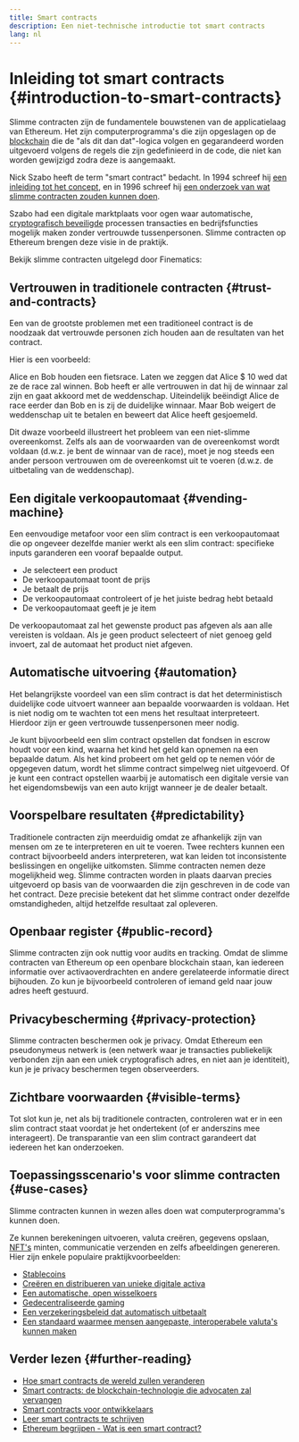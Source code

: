 ```yaml
---
title: Smart contracts
description: Een niet-technische introductie tot smart contracts
lang: nl
---
```


# Inleiding tot smart contracts {#introduction-to-smart-contracts}

Slimme contracten zijn de fundamentele bouwstenen van de applicatielaag van Ethereum. Het zijn computerprogramma's die zijn opgeslagen op de [blockchain](/glossary/#blockchain) die de "als dit dan dat"-logica volgen en gegarandeerd worden uitgevoerd volgens de regels die zijn gedefinieerd in de code, die niet kan worden gewijzigd zodra deze is aangemaakt.

Nick Szabo heeft de term "smart contract" bedacht. In 1994 schreef hij [een inleiding tot het concept](https://www.fon.hum.uva.nl/rob/Courses/InformationInSpeech/CDROM/Literature/LOTwinterschool2006/szabo.best.vwh.net/smart.contracts.html), en in 1996 schreef hij [een onderzoek van wat slimme contracten zouden kunnen doen](https://www.fon.hum.uva.nl/rob/Courses/InformationInSpeech/CDROM/Literature/LOTwinterschool2006/szabo.best.vwh.net/smart_contracts_2.html).

Szabo had een digitale marktplaats voor ogen waar automatische, [cryptografisch beveiligde](/glossary/#cryptography) processen transacties en bedrijfsfuncties mogelijk maken zonder vertrouwde tussenpersonen. Slimme contracten op Ethereum brengen deze visie in de praktijk.

Bekijk slimme contracten uitgelegd door Finematics:

<YouTube id="pWGLtjG-F5c" />

## Vertrouwen in traditionele contracten {#trust-and-contracts}

Een van de grootste problemen met een traditioneel contract is de noodzaak dat vertrouwde personen zich houden aan de resultaten van het contract.

Hier is een voorbeeld:

Alice en Bob houden een fietsrace. Laten we zeggen dat Alice $ 10 wed dat ze de race zal winnen. Bob heeft er alle vertrouwen in dat hij de winnaar zal zijn en gaat akkoord met de weddenschap. Uiteindelijk beëindigt Alice de race eerder dan Bob en is zij de duidelijke winnaar. Maar Bob weigert de weddenschap uit te betalen en beweert dat Alice heeft gesjoemeld.

Dit dwaze voorbeeld illustreert het probleem van een niet-slimme overeenkomst. Zelfs als aan de voorwaarden van de overeenkomst wordt voldaan (d.w.z. je bent de winnaar van de race), moet je nog steeds een ander persoon vertrouwen om de overeenkomst uit te voeren (d.w.z. de uitbetaling van de weddenschap).

## Een digitale verkoopautomaat {#vending-machine}

Een eenvoudige metafoor voor een slim contract is een verkoopautomaat die op ongeveer dezelfde manier werkt als een slim contract: specifieke inputs garanderen een vooraf bepaalde output.

- Je selecteert een product
- De verkoopautomaat toont de prijs
- Je betaalt de prijs
- De verkoopautomaat controleert of je het juiste bedrag hebt betaald
- De verkoopautomaat geeft je je item

De verkoopautomaat zal het gewenste product pas afgeven als aan alle vereisten is voldaan. Als je geen product selecteert of niet genoeg geld invoert, zal de automaat het product niet afgeven.

## Automatische uitvoering {#automation}

Het belangrijkste voordeel van een slim contract is dat het deterministisch duidelijke code uitvoert wanneer aan bepaalde voorwaarden is voldaan. Het is niet nodig om te wachten tot een mens het resultaat interpreteert. Hierdoor zijn er geen vertrouwde tussenpersonen meer nodig.

Je kunt bijvoorbeeld een slim contract opstellen dat fondsen in escrow houdt voor een kind, waarna het kind het geld kan opnemen na een bepaalde datum. Als het kind probeert om het geld op te nemen vóór de opgegeven datum, wordt het slimme contract simpelweg niet uitgevoerd. Of je kunt een contract opstellen waarbij je automatisch een digitale versie van het eigendomsbewijs van een auto krijgt wanneer je de dealer betaalt.

## Voorspelbare resultaten {#predictability}

Traditionele contracten zijn meerduidig omdat ze afhankelijk zijn van mensen om ze te interpreteren en uit te voeren. Twee rechters kunnen een contract bijvoorbeeld anders interpreteren, wat kan leiden tot inconsistente beslissingen en ongelijke uitkomsten. Slimme contracten nemen deze mogelijkheid weg. Slimme contracten worden in plaats daarvan precies uitgevoerd op basis van de voorwaarden die zijn geschreven in de code van het contract. Deze precisie betekent dat het slimme contract onder dezelfde omstandigheden, altijd hetzelfde resultaat zal opleveren.

## Openbaar register {#public-record}

Slimme contracten zijn ook nuttig voor audits en tracking. Omdat de slimme contracten van Ethereum op een openbare blockchain staan, kan iedereen informatie over activaoverdrachten en andere gerelateerde informatie direct bijhouden. Zo kun je bijvoorbeeld controleren of iemand geld naar jouw adres heeft gestuurd.

## Privacybescherming {#privacy-protection}

Slimme contracten beschermen ook je privacy. Omdat Ethereum een pseudonymeus netwerk is (een netwerk waar je transacties publiekelijk verbonden zijn aan een uniek cryptografisch adres, en niet aan je identiteit), kun je je privacy beschermen tegen observeerders.

## Zichtbare voorwaarden {#visible-terms}

Tot slot kun je, net als bij traditionele contracten, controleren wat er in een slim contract staat voordat je het ondertekent (of er anderszins mee interageert). De transparantie van een slim contract garandeert dat iedereen het kan onderzoeken.

## Toepassingsscenario's voor slimme contracten {#use-cases}

Slimme contracten kunnen in wezen alles doen wat computerprogramma's kunnen doen.

Ze kunnen berekeningen uitvoeren, valuta creëren, gegevens opslaan, [NFT's](/glossary/#nft) minten, communicatie verzenden en zelfs afbeeldingen genereren. Hier zijn enkele populaire praktijkvoorbeelden:

- [Stablecoins](/stablecoins/)
- [Creëren en distribueren van unieke digitale activa](/nft/)
- [Een automatische, open wisselkoers](/get-eth/#dex)
- [Gedecentraliseerde gaming](/dapps/?category=gaming#explore)
- [Een verzekeringsbeleid dat automatisch uitbetaalt](https://etherisc.com/)
- [Een standaard waarmee mensen aangepaste, interoperabele valuta's kunnen maken](/developers/docs/standards/tokens/)

## Verder lezen {#further-reading}

- [Hoe smart contracts de wereld zullen veranderen](https://www.youtube.com/watch?v=pA6CGuXEKtQ)
- [Smart contracts: de blockchain-technologie die advocaten zal vervangen](https://blockgeeks.com/guides/smart-contracts/)
- [Smart contracts voor ontwikkelaars](/developers/docs/smart-contracts/)
- [Leer smart contracts te schrijven](/developers/learning-tools/)
- [Ethereum begrijpen - Wat is een smart contract?](https://github.com/ethereumbook/ethereumbook/blob/develop/07smart-contracts-solidity.asciidoc#what-is-a-smart-contract)

